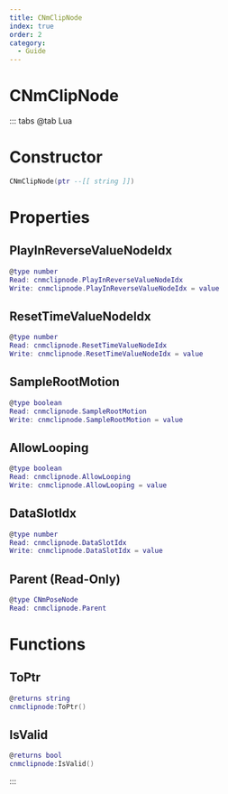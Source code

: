 ```yaml
---
title: CNmClipNode
index: true
order: 2
category:
  - Guide
---
```


# CNmClipNode

::: tabs
@tab Lua
# Constructor
```lua
CNmClipNode(ptr --[[ string ]])
```
# Properties
## PlayInReverseValueNodeIdx 
```lua
@type number
Read: cnmclipnode.PlayInReverseValueNodeIdx
Write: cnmclipnode.PlayInReverseValueNodeIdx = value
```
## ResetTimeValueNodeIdx 
```lua
@type number
Read: cnmclipnode.ResetTimeValueNodeIdx
Write: cnmclipnode.ResetTimeValueNodeIdx = value
```
## SampleRootMotion 
```lua
@type boolean
Read: cnmclipnode.SampleRootMotion
Write: cnmclipnode.SampleRootMotion = value
```
## AllowLooping 
```lua
@type boolean
Read: cnmclipnode.AllowLooping
Write: cnmclipnode.AllowLooping = value
```
## DataSlotIdx 
```lua
@type number
Read: cnmclipnode.DataSlotIdx
Write: cnmclipnode.DataSlotIdx = value
```
## Parent (Read-Only)
```lua
@type CNmPoseNode
Read: cnmclipnode.Parent
```
# Functions
## ToPtr
```lua
@returns string
cnmclipnode:ToPtr()
```
## IsValid
```lua
@returns bool
cnmclipnode:IsValid()
```

:::